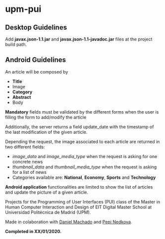 # upm-pui

## Desktop Guidelines

Add **javax.json-1.1.jar** and **javax.json-1.1-javadoc.jar** files at the project build path.

## Android Guidelines

An article will be composed by
  - **Title**
  - Image
  - **Category** 
  - **Abstract** 
  - Body

**Mandatory** fields must be validated by the different forms when the user is filling the form to
add/modify the article

Additionally, the server returns a field update_date with the timestamp of the last modification
of the given article.

Depending the request, the image associated to each article are returned in two different fields:

- *image_data* and *image_media_type* when the request is asking for one concrete news
- *thumbnail_data* and *thumbnail_media_type* when the request is asking for a list of news
- Categories available are: **National**, **Economy**, **Sports** and **Technology**

**Android application** functionalities are limited to show the list of articles and update the picture of
a given article. 



Projects for the Programming of User Interfaces (PUI) class of the Master in Human Computer Interaction and Design of EIT Digital Master School at Universidad Politécnica de Madrid (UPM).

Made in colaboration with [Daniel Machado]() and [Pepi Nedkova]().

**Completed in XX/01/2020.**
